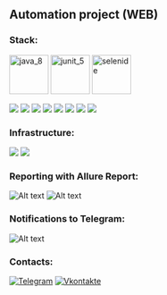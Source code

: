 ## Automation project (WEB)

### Stack:

[<img src="https://github.com/SmileySpb/AutomationProject/blob/main/github/java_8.png" alt="java_8" width="70" height="70"/>](https://www.oracle.com/ru/java/technologies/javase-jre8-downloads.html)
[<img src="https://github.com/SmileySpb/AutomationProject/blob/main/github/junit_5.png" alt="junit_5" width="70" height="70"/>](https://junit.org/junit5/)
[<img src="https://github.com/SmileySpb/AutomationProject/blob/main/github/selenide.png" alt="selenide" width="70" height="70"/>](https://ru.selenide.org/)

![](https://img.shields.io/badge/Java-8-red)
![](https://img.shields.io/badge/Junit-5-green)
![](https://img.shields.io/badge/Selenide-435cbf)
![](https://img.shields.io/badge/Gradle-green)
![](https://img.shields.io/badge/assertJ-gray)
![](https://img.shields.io/badge/Jackson-d4576c)
![](https://img.shields.io/badge/Lombok-blueviolet)
![](https://img.shields.io/badge/Owner-403739)

### Infrastructure:

![](https://img.shields.io/badge/Selenoid-870e30)
![](https://img.shields.io/badge/Jenkins-1f0c8a)

### Reporting with Allure Report:

![Alt text](https://github.com/SmileySpb/AutomationProject/blob/main/github/allure.gif)
![Alt text](https://github.com/SmileySpb/AutomationProject/blob/main/github/allure_2.png)

### Notifications to Telegram:

![Alt text](https://github.com/SmileySpb/AutomationProject/blob/main/github/telegram_notifications_report.png)

### Contacts:

[![Telegram](https://img.shields.io/badge/-Telegram-0b0a1a?style=for-the-badge&logo=telegram&logoColor=27A0D9)](https://t.me/smileyspb)
[![Vkontakte](https://img.shields.io/badge/-Vkontakte-0b0a1a?style=for-the-badge&logo=Vk&logoColor=4F7DB3)](https://vk.com/best.smiley)
